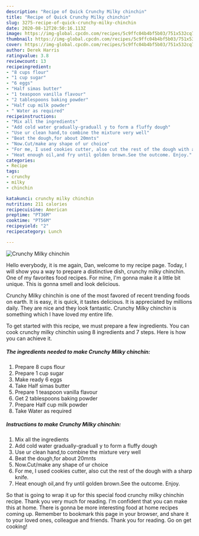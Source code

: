 ```yaml
---
description: "Recipe of Quick Crunchy Milky chinchin"
title: "Recipe of Quick Crunchy Milky chinchin"
slug: 3275-recipe-of-quick-crunchy-milky-chinchin
date: 2020-08-12T20:50:16.113Z
image: https://img-global.cpcdn.com/recipes/5c9ffc04b4bf5b03/751x532cq70/crunchy-milky-chinchin-recipe-main-photo.jpg
thumbnail: https://img-global.cpcdn.com/recipes/5c9ffc04b4bf5b03/751x532cq70/crunchy-milky-chinchin-recipe-main-photo.jpg
cover: https://img-global.cpcdn.com/recipes/5c9ffc04b4bf5b03/751x532cq70/crunchy-milky-chinchin-recipe-main-photo.jpg
author: Derek Harris
ratingvalue: 3.8
reviewcount: 13
recipeingredient:
- "8 cups flour"
- "1 cup sugar"
- "6 eggs"
- "Half simas butter"
- "1 teaspoon vanilla flavour"
- "2 tablespoons baking powder"
- "Half cup milk powder"
- " Water as required"
recipeinstructions:
- "Mix all the ingredients"
- "Add cold water gradually-graduall y to form a fluffy dough"
- "Use ur clean hand,to combine the mixture very well"
- "Beat the dough,for about 20mnts"
- "Now.Cut/make any shape of ur choice"
- "For me, I used cookies cutter, also cut the rest of the dough with a sharp knife."
- "Heat enough oil,and fry until golden brown.See the outcome. Enjoy."
categories:
- Recipe
tags:
- crunchy
- milky
- chinchin

katakunci: crunchy milky chinchin 
nutrition: 211 calories
recipecuisine: American
preptime: "PT36M"
cooktime: "PT56M"
recipeyield: "2"
recipecategory: Lunch

---
```



![Crunchy Milky chinchin](https://img-global.cpcdn.com/recipes/5c9ffc04b4bf5b03/751x532cq70/crunchy-milky-chinchin-recipe-main-photo.jpg)

Hello everybody, it is me again, Dan, welcome to my recipe page. Today, I will show you a way to prepare a distinctive dish, crunchy milky chinchin. One of my favorites food recipes. For mine, I'm gonna make it a little bit unique. This is gonna smell and look delicious.



Crunchy Milky chinchin is one of the most favored of recent trending foods on earth. It is easy, it is quick, it tastes delicious. It is appreciated by millions daily. They are nice and they look fantastic. Crunchy Milky chinchin is something which I have loved my entire life.


To get started with this recipe, we must prepare a few ingredients. You can cook crunchy milky chinchin using 8 ingredients and 7 steps. Here is how you can achieve it.

<!--inarticleads1-->

##### The ingredients needed to make Crunchy Milky chinchin:

1. Prepare 8 cups flour
1. Prepare 1 cup sugar
1. Make ready 6 eggs
1. Take Half simas butter
1. Prepare 1 teaspoon vanilla flavour
1. Get 2 tablespoons baking powder
1. Prepare Half cup milk powder
1. Take  Water as required




<!--inarticleads2-->

##### Instructions to make Crunchy Milky chinchin:

1. Mix all the ingredients
1. Add cold water gradually-graduall y to form a fluffy dough
1. Use ur clean hand,to combine the mixture very well
1. Beat the dough,for about 20mnts
1. Now.Cut/make any shape of ur choice
1. For me, I used cookies cutter, also cut the rest of the dough with a sharp knife.
1. Heat enough oil,and fry until golden brown.See the outcome. Enjoy.




So that is going to wrap it up for this special food crunchy milky chinchin recipe. Thank you very much for reading. I'm confident that you can make this at home. There is gonna be more interesting food at home recipes coming up. Remember to bookmark this page in your browser, and share it to your loved ones, colleague and friends. Thank you for reading. Go on get cooking!
